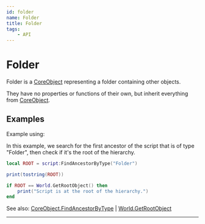 ```yaml
---
id: folder
name: Folder
title: Folder
tags:
    - API
---
```


# Folder

Folder is a [CoreObject](coreobject.md) representing a folder containing other objects.

They have no properties or functions of their own, but inherit everything from [CoreObject](coreobject.md).

## Examples

Example using:

In this example, we search for the first ancestor of the script that is of type "Folder", then check if it's the root of the hierarchy.

```lua
local ROOT = script:FindAncestorByType("Folder")

print(tostring(ROOT))

if ROOT == World.GetRootObject() then
    print("Script is at the root of the hierarchy.")
end
```

See also: [CoreObject.FindAncestorByType](coreobject.md) | [World.GetRootObject](world.md)

---
